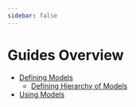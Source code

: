 ```yaml
---
sidebar: false
---
```


# Guides Overview

* [Defining Models](./defining-models.md)
  * [Defining Hierarchy of Models](./model-derivations.md)
* [Using Models](./using-models.md)

